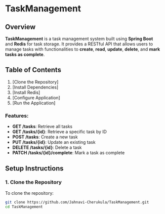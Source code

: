 # TaskManagement

## Overview
**TaskManagement** is a task management system built using **Spring Boot** and **Redis** for task storage. It provides a RESTful API that allows users to manage tasks with functionalities to **create**, **read**, **update**, **delete**, and **mark tasks as complete**. 

## Table of Contents
1. [Clone the Repository]
2. [Install Dependencies]
3. [Install Redis]
4. [Configure Application]
5. [Run the Application]

### Features:
- **GET /tasks**: Retrieve all tasks
- **GET /tasks/{id}**: Retrieve a specific task by ID
- **POST /tasks**: Create a new task
- **PUT /tasks/{id}**: Update an existing task
- **DELETE /tasks/{id}**: Delete a task
- **PATCH /tasks/{id}/complete**: Mark a task as complete

## Setup Instructions

### 1. Clone the Repository
To clone the repository:
```bash
git clone https://github.com/Jahnavi-Cherukula/TaskManagement.git
cd TaskManagement








